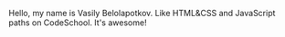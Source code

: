 Hello, my name is Vasily Belolapotkov.
Like HTML&CSS and JavaScript paths on CodeSchool. It's awesome!
